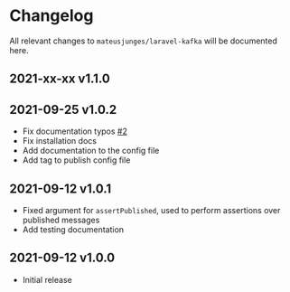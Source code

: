 # Changelog

All relevant changes to `mateusjunges/laravel-kafka` will be documented here.

## 2021-xx-xx v1.1.0

## 2021-09-25 v1.0.2
- Fix documentation typos [#2](https://github.com/mateusjunges/laravel-kafka/pull/2)
- Fix installation docs
- Add documentation to the config file
- Add tag to publish config file

## 2021-09-12 v1.0.1
- Fixed argument for `assertPublished`, used to perform assertions over published messages
- Add testing documentation

## 2021-09-12 v1.0.0
- Initial release
